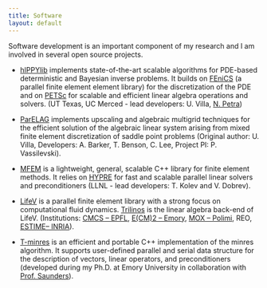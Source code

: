```yaml
---
title: Software
layout: default
---
```


Software development is an important component of my research and I am involved in several open source projects.

- [hIPPYlib](https://hippylib.github.io) implements state-of-the-art scalable algorithms for PDE-based deterministic
and Bayesian inverse problems. It builds on [FEniCS](https://fenicsproject.org) (a parallel finite element element library) 
for the discretization of the PDE and on [PETSc](https://www.mcs.anl.gov/petsc/) for scalable and efficient linear algebra operations
and solvers. (UT Texas, UC Merced - lead developers: U. Villa, [N. Petra](http://faculty.ucmerced.edu/npetra/index.html))

- [ParELAG](http://github.com/LLNL/parelag) implements upscaling and algebraic multigrid techniques for the efficient
solution of the algebraic linear system arising from mixed finite element discretization of saddle point problems (Original author: U. Villa, Developers: A. Barker, T. Benson, C. Lee, Project PI: P. Vassilevski).

- [MFEM](http://mfem.org/) is a lightweight, general, scalable C++ library for finite element methods.
It relies on [HYPRE](http://acts.nersc.gov/hypre/) for fast and scalable parallel linear solvers and preconditioners
(LLNL - lead developers: T. Kolev and V. Dobrev).
    
- [LifeV](http://lifev.org) is a parallel finite element library with a strong focus on computational fluid dynamics.
[Trilinos](https://trilinos.org/) is the linear algebra back-end of LifeV.
(Institutions: [CMCS – EPFL](http://cmcs.epfl.ch/), [E(CM)2 – Emory](http://www.mathcs.emory.edu/Research/Area/ScientificComputing/),
[MOX – Polimi](https://mox.polimi.it/), REO, [ESTIME– INRIA](http://www.rocq.inria.fr/estime)).

- [T-minres](https://code.google.com/p/tminres/) is an efficient and portable C++ implementation of the minres algorithm.
It supports user-defined parallel and serial data structure for the description of vectors, linear operators, and preconditioners
(developed during my Ph.D. at Emory University in collaboration with [Prof. Saunders](http://web.stanford.edu/group/SOL/software/minres/)).

